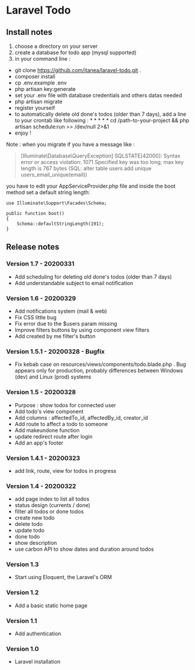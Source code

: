 # Laravel Todo 

## Install notes

1. choose a directory on your server
2. create a database for todo app (mysql supported)
3. in your command line : 
- git clone https://github.com/itanea/laravel-todo.git .
- composer install
- cp .env.example .env
- php artisan key:generate
- set your .env file with database credentials and others datas needed
- php artisan migrate
- register yourself
- to automatically delete old done's todos (older than 7 days), add a line to your crontab like following : * * * * * cd /path-to-your-project && php artisan schedule:run >> /dev/null 2>&1
- enjoy !

Note : when you migrate if you have a message like :

> [Illuminate\Database\QueryException]
> SQLSTATE[42000]: Syntax error or access violation: 1071 Specified key was too long; max key length is 767 bytes (SQL: alter table users add unique users_email_unique(email))

you have to edit your AppServiceProvider.php file and inside the boot method set a default string length:

```
use Illuminate\Support\Facades\Schema;

public function boot()
{
    Schema::defaultStringLength(191);
}
```



## Release notes

### Version 1.7 - 20200331

- Add scheduling for deleting old done's todos (older than 7 days)
- Add understandable subject to email notification

### Version 1.6 - 20200329

- Add notifications system (mail & web)
- Fix CSS little bug
- Fix error due to the $users param missing
- Improve filters buttons by using component view filters
- Add created by me filter's button

### Version  1.5.1 - 20200328 - Bugfix

- Fix kebab case on resources/views/components/todo.blade.php . Bug appears only for production, probably differences between Windows (dev) and Linux (prod) systems

### Version 1.5 - 20200328

- Purpose : show todos for connected user
- Add todo's view component
- Add columns : affectedTo_id, affectedBy_id, creator_id
- Add route to affect a todo to someone
- Add makeundone function
- update redirect route after login
- Add an app's footer


### Version 1.4.1 - 20200323

- add link, route, view for todos in progress

### Version 1.4 - 20200322

- add page index to list all todos
- status design (currents / done)
- filter all todos or done todos
- create new todo
- delete todo
- update todo
- done todo
- show description
- use carbon API to show dates and duration around todos

### Version 1.3

- Start using Eloquent, the Laravel's ORM

### Version 1.2

- Add a basic static home page

### Version 1.1

- Add authentication

### Version 1.0

- Laravel installation

